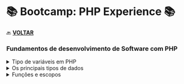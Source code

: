 # 📚 Bootcamp: PHP Experience 📚 

🔙 [**VOLTAR**](../../../)

### **Fundamentos de desenvolvimento de Software com PHP**

  <details>
    <summary> Tipo de variáveis em PHP </summary>

  - [Variáveis](/PHP-Experience/Exercicios/variavel.php);
  - [Constantes](/PHP-Experience/Exercicios/constantes.php);
  </details>

  <details> 
    <summary> Os principais tipos de dados </summary>

  - [Strings](/PHP-Experience/Exercicios/strings.php);
  - [Integers / Números](/PHP-Experience/Exercicios/numeros.php);
  - [Datas](/PHP-Experience/Exercicios/datas.php);
  - [Arrays](/PHP-Experience/Exercicios/arrays.php);
  </details>

  <details>
    <summary> Funções e escopos </summary>

  - [Echo e Print](/PHP-Experience/Exercicios/echoPrint.php);
  - [Escopos](/PHP-Experience/Exercicios/escopo.php);
  </details>